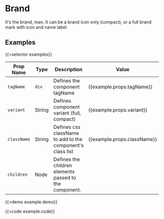 # Brand

It's the brand, man. It can be a brand icon only (compact), or a full brand mark with icon and name label.

## Examples

{{>selector examples}}

Prop Name | Type | Description | Value
--- | --- | --- | ---
`tagName` |  `div` | Defines the component tagName | {{example.props.tagName}}
`variant` | String | Defines component variant (full, compact) |  {{example.props.variant}}
`className` | String | Defines css className to add to the component's class list | {{example.props.className}}
`children` | Node | Defines the children elements passed to the component.

{{>demo example.demo}}

{{>code example.code}}

